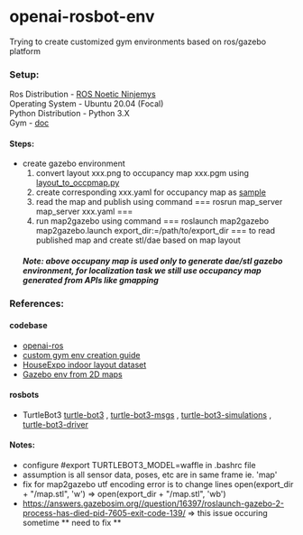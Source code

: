 # openai-rosbot-env

Trying to create customized gym environments based on ros/gazebo platform


### Setup:
Ros Distribution - [ROS Noetic Ninjemys](http://wiki.ros.org/noetic) <br>
Operating System - Ubuntu 20.04 (Focal)  <br>
Python Distribution - Python 3.X <br>
Gym - [doc](https://gym.openai.com/docs/)

#### Steps:

- create gazebo environment
  1. convert layout xxx.png to occupancy map xxx.pgm using [layout_to_occpmap.py](https://github.com/suresh-guttikonda/openai-rosbot-env/blob/master/gazebo_models/indoor_layouts/src/layout_to_occpmap.py) <br>
  2. create corresponding xxx.yaml for occupancy map as [sample](https://github.com/suresh-guttikonda/openai-rosbot-env/tree/master/gazebo_models/indoor_layouts/map/sample)
  3. read the map and publish using command === rosrun map_server map_server xxx.yaml ===
  4. run map2gazebo using command === roslaunch map2gazebo map2gazebo.launch export_dir:=/path/to/export_dir === to read published map and create stl/dae based on map layout
  ##### Note: above occupany map is used only to generate dae/stl gazebo environment, for localization task we still use occupancy map generated from APIs like gmapping

### References:

#### codebase
* [openai-ros](http://wiki.ros.org/openai_ros)
* [custom gym env creation guide](https://github.com/openai/gym/blob/master/docs/creating-environments.md)
* [HouseExpo indoor layout dataset](https://github.com/TeaganLi/HouseExpo)
* [Gazebo env from 2D maps](https://github.com/shilohc/map2gazebo)

#### rosbots
* TurtleBot3 [turtle-bot3](https://github.com/ROBOTIS-GIT/turtlebot3) , [turtle-bot3-msgs](https://github.com/ROBOTIS-GIT/turtlebot3_msgs) , [turtle-bot3-simulations](https://github.com/ROBOTIS-GIT/turtlebot3_simulations) , [turtle-bot3-driver](https://github.com/ROBOTIS-GIT/hls_lfcd_lds_driver)



#### Notes:
* configure #export TURTLEBOT3_MODEL=waffle in .bashrc file
* assumption is all sensor data, poses, etc are in same frame ie. 'map'
* fix for map2gazebo utf encoding error is to change lines open(export_dir + "/map.stl", 'w') => open(export_dir + "/map.stl", 'wb')
* https://answers.gazebosim.org//question/16397/roslaunch-gazebo-2-process-has-died-pid-7605-exit-code-139/ => this issue occuring sometime ** need to fix **
